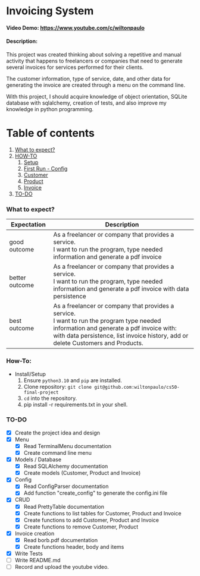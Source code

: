 # Invoicing System

#### Video Demo: https://www.youtube.com/c/wiltonpaulo

#### Description:

This project was created thinking about solving a repetitive and manual activity that happens to freelancers or companies that need to generate several invoices for services performed for their clients.

The customer information, type of service, date, and other data for generating the invoice are created through a menu on the command line.

With this project, I should acquire knowledge of object orientation, SQLite database with sqlalchemy, creation of tests, and also improve my knowledge in python programming.

# Table of contents

1. [What to expect?](#what-to-expect)
2. [HOW-TO](#paragraph1)
   1. [Setup](#subparagraph1)
   2. [First Run - Config](#subparagraph1)
   3. [Customer](#subparagraph1)
   4. [Product](#subparagraph1)
   5. [Invoice](#subparagraph1)
3. [TO-DO](#to-do)

### What to expect?

| Expectation    | Description                                                                                                                                                                                                                       |
| -------------- | --------------------------------------------------------------------------------------------------------------------------------------------------------------------------------------------------------------------------------- |
| good outcome   | As a freelancer or company that provides a service.<br> I want to run the program, type needed information and generate a pdf invoice                                                                                             |
| better outcome | As a freelancer or company that provides a service.<br> I want to run the program, type needed information and generate a pdf invoice with data persistence                                                                       |
| best outcome   | As a freelancer or company that provides a service.<br> I want to run the program type needed information and generate a pdf invoice with:<br> with data persistence, list invoice history, add or delete Customers and Products. |

### How-To:

- Install/Setup
  1. Ensure `python3.10` and `pip` are installed.
  1. Clone repository: `git clone git@github.com:wiltonpaulo/cs50-final-project`
  1. `cd` into the repository.
  1. pip install -r requirements.txt in your shell.

### TO-DO

- [x] Create the project idea and design
- [x] Menu
  - [x] Read TerminalMenu documentation
  - [x] Create command line menu
- [x] Models / Database
  - [x] Read SQLAlchemy documentation
  - [x] Create models (Customer, Product and Invoice)
- [x] Config
  - [x] Read ConfigParser documentation
  - [x] Add function "create_config" to generate the config.ini file
- [x] CRUD
  - [x] Read PrettyTable documentation
  - [x] Create functions to list tables for Customer, Product and Invoice
  - [x] Create functions to add Customer, Product and Invoice
  - [x] Create functions to remove Customer, Product
- [x] Invoice creation
  - [x] Read borb.pdf documentation
  - [x] Create functions header, body and items
- [x] Write Tests
- [ ] Write README.md
- [ ] Record and upload the youtube video.
